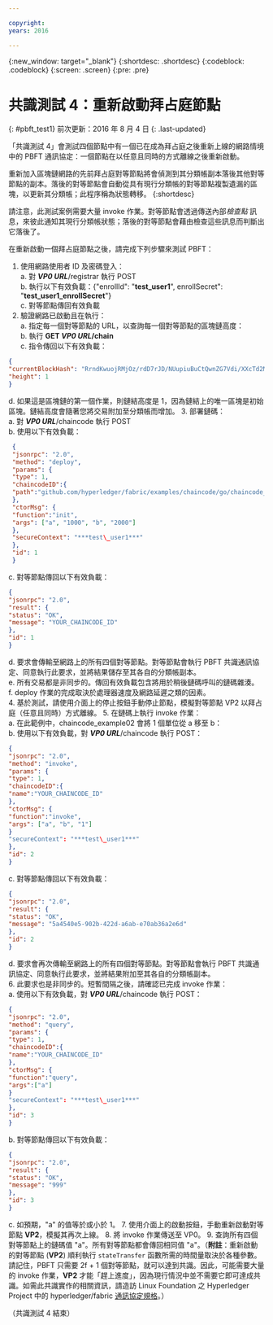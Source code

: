 ```yaml
---

copyright:
years: 2016

---
```


{:new_window: target="_blank"}
{:shortdesc: .shortdesc}
{:codeblock: .codeblock}
{:screen: .screen}
{:pre: .pre}


# 共識測試 4：重新啟動拜占庭節點
{: #pbft_test1}
前次更新：2016 年 8 月 4 日
{: .last-updated}

「共識測試 4」會測試四個節點中有一個已在成為拜占庭之後重新上線的網路情境中的 PBFT 通訊協定：一個節點在以任意且同時的方式離線之後重新啟動。

重新加入區塊鏈網路的先前拜占庭對等節點將會偵測到其分類帳副本落後其他對等節點的副本。落後的對等節點會自動從具有現行分類帳的對等節點複製遺漏的區塊，以更新其分類帳；此程序稱為狀態轉移。
{:shortdesc}

請注意，此測試案例需要大量 invoke 作業。對等節點會透過傳送內部*檢查點* 訊息，來彼此通知其現行分類帳狀態；落後的對等節點會藉由檢查這些訊息而判斷出它落後了。

在重新啟動一個拜占庭節點之後，請完成下列步驟來測試 PBFT：
1. 使用網路使用者 ID 及密碼登入：  
   a. 對 ***VP0 URL***/registrar 執行 POST  
   b. 執行以下有效負載：{"enrollId": "**test\_user1**", enrollSecret": "**test\_user1\_enrollSecret**"}  
   c. 對等節點傳回有效負載
2. 驗證網路已啟動且在執行：  
   a.	指定每一個對等節點的 URL，以查詢每一個對等節點的區塊鏈高度：  
   b. 執行 **GET ***VP0 URL***/chain**  
   c. 指令傳回以下有效負載：  
```json
{
"currentBlockHash": "RrndKwuojRMjOz/rdD7rJD/NUupiuBuCtQwnZG7Vdi/XXcTd2MDyAMsFAZ1ntZL2/IIcSUeatIZAKS6ss7fEvg==",
"height": 1
}
```
   d. 如果這是區塊鏈的第一個作業，則鏈結高度是 1，因為鏈結上的唯一區塊是初始區塊。鏈結高度會隨著您將交易附加至分類帳而增加。
3. 部署鏈碼：  
   a.	對 ***VP0 URL***/chaincode 執行 POST  
   b.	使用以下有效負載：  
```json
 {
 "jsonrpc": "2.0",
 "method": "deploy",
 "params": {
 "type": 1,
 "chaincodeID":{
 "path":"github.com/hyperledger/fabric/examples/chaincode/go/chaincode_example02"
 },
 "ctorMsg": {
 "function":"init",
 "args": ["a", "1000", "b", "2000"]
 },
 "secureContext": "***test\_user1***"
 },
 "id": 1
 }
```
   c. 對等節點傳回以下有效負載：
```json
{
"jsonrpc": "2.0",
"result": {
"status": "OK",
"message": "YOUR_CHAINCODE_ID"
},
"id": 1
}
```
   d. 要求會傳輸至網路上的所有四個對等節點。對等節點會執行 PBFT 共識通訊協定、同意執行此要求，並將結果儲存至其各自的分類帳副本。  
   e. 所有交易都是非同步的。傳回有效負載包含將用於稍後鏈碼呼叫的鏈碼雜湊。  
   f. deploy 作業的完成取決於處理器速度及網路延遲之類的因素。  
4. 基於測試，請使用介面上的停止按鈕手動停止節點，模擬對等節點 VP2 以拜占庭（任意且同時）方式離線。
5. 在鏈碼上執行 invoke 作業：  
   a. 在此範例中，chaincode_example02 會將 1 個單位從 a 移至 b：  
   b. 使用以下有效負載，對 ***VP0 URL***/chaincode 執行 POST：
```json
{
"jsonrpc": "2.0",
"method": "invoke",
"params": {
"type": 1,
"chaincodeID":{
"name":"YOUR_CHAINCODE_ID"
},
"ctorMsg": {
"function":"invoke",
"args": ["a", "b", "1"]
}
"secureContext": "***test\_user1***"
},
"id": 2
}
```
  c. 對等節點傳回以下有效負載：
```json
{
"jsonrpc": "2.0",
"result": {
"status": "OK",
"message": "5a4540e5-902b-422d-a6ab-e70ab36a2e6d"
},
"id": 2
}
```
   d. 要求會再次傳輸至網路上的所有四個對等節點。對等節點會執行 PBFT 共識通訊協定、同意執行此要求，並將結果附加至其各自的分類帳副本。  
6. 此要求也是非同步的。短暫間隔之後，請確認已完成 invoke 作業：  
   a. 使用以下有效負載，對 ***VP0 URL***/chaincode 執行 POST：
```json
{
"jsonrpc": "2.0",
"method": "query",
"params": {
"type": 1,
"chaincodeID":{
"name":"YOUR_CHAINCODE_ID"
},
"ctorMsg": {
"function":"query",
"args":["a"]
}
"secureContext": "***test\_user1***"
},
"id": 3
}
```
   b. 對等節點傳回以下有效負載：
```json
{
"jsonrpc": "2.0",
"result": {
"status": "OK",
"message": "999"
},
"id": 3
}
```
   c. 如預期，"a" 的值等於或小於 1。
7. 使用介面上的啟動按鈕，手動重新啟動對等節點 **VP2**，模擬其再次上線。
8. 將 invoke 作業傳送至 VP0。
9. 查詢所有四個對等節點上的鏈碼值 "a"。所有對等節點都會傳回相同值 "a"。（**附註**：重新啟動的對等節點 (**VP2**) 順利執行 `stateTransfer` 函數所需的時間量取決於各種參數。請記住，PBFT 只需要 2f + 1 個對等節點，就可以達到共識。因此，可能需要大量的 invoke 作業，**VP2** 才能「趕上進度」，因為現行情況中並不需要它即可達成共識。如需此共識實作的相關資訊，請造訪 Linux Foundation 之 Hyperledger Project 中的 hyperledger/fabric [通訊協定規格](https://github.com/hyperledger/fabric/blob/master/docs/protocol-spec.md#5-byzantine-consensus-1)。）

（共識測試 4 結束）

